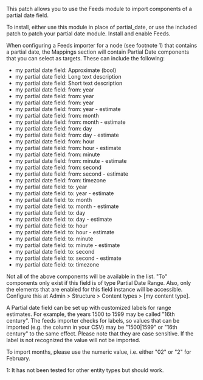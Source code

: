 This patch allows you to use the Feeds module to import components of a partial date field.

To install, either use this module in place of partial_date, or use the included patch 
to patch your partial date module. Install and enable Feeds.

When configuring a Feeds importer for a node (see footnote 1) that contains a partial date, the Mappings section will contain Partial Date components that you can select as targets. These can include the following:

* my partial date field: Approximate (bool)
* my partial date field: Long text description
* my partial date field: Short text description
* my partial date field: from: year
* my partial date field: from: year
* my partial date field: from: year
* my partial date field: from: year - estimate
* my partial date field: from: month
* my partial date field: from: month - estimate
* my partial date field: from: day
* my partial date field: from: day - estimate
* my partial date field: from: hour
* my partial date field: from: hour - estimate
* my partial date field: from: minute
* my partial date field: from: minute - estimate
* my partial date field: from: second
* my partial date field: from: second - estimate
* my partial date field: from: timezone
* my partial date field: to: year
* my partial date field: to: year - estimate
* my partial date field: to: month
* my partial date field: to: month - estimate
* my partial date field: to: day
* my partial date field: to: day - estimate
* my partial date field: to: hour
* my partial date field: to: hour - estimate
* my partial date field: to: minute
* my partial date field: to: minute - estimate
* my partial date field: to: second
* my partial date field: to: second - estimate
* my partial date field: to: timezone

Not all of the above components will be available in the list.  "To" components only exist if this field is of type Partial Date Range. Also, only the elements that are enabled for this field instance will be accessible. Configure this at Admin > Structure > Content types > [my content type]. 

A Partial date field can be set up with customized labels for range estimates. For example, the years 1500 to 1599 may be called "16th century". The feeds importer checks for labels, so values that can be imported (e.g. the column in your CSV) may be "1500|1599" or "16th century" to the same effect. Please note that they are case sensitive. If the label is not recognized the value will not be imported.

To import months, please use the numeric value, i.e. either "02" or "2" for February.


         
1: It has not been tested for other entity types but should work.


         
